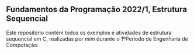 ## Fundamentos da Programação 2022/1, Estrutura Sequencial
Este repositório contém todos os exemplos e atividades de estrutura sequencial em C, realizadas por mim durante o 1ºPeríodo de Engenharia de Computação.